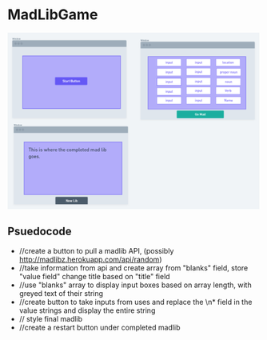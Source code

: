 # MadLibGame
![Image](madwireframe.png)
## Psuedocode
- //create a button to pull a madlib API, (possibly http://madlibz.herokuapp.com/api/random)
- //take information from api and create array from "blanks" field, store "value field" change title based on "title" field
- //use "blanks" array to display input boxes based on array length, with greyed text of their string
- //create button to take inputs from uses and replace the \n* field in the value strings and display the entire string
- // style final madlib
- //create a restart button under completed madlib

